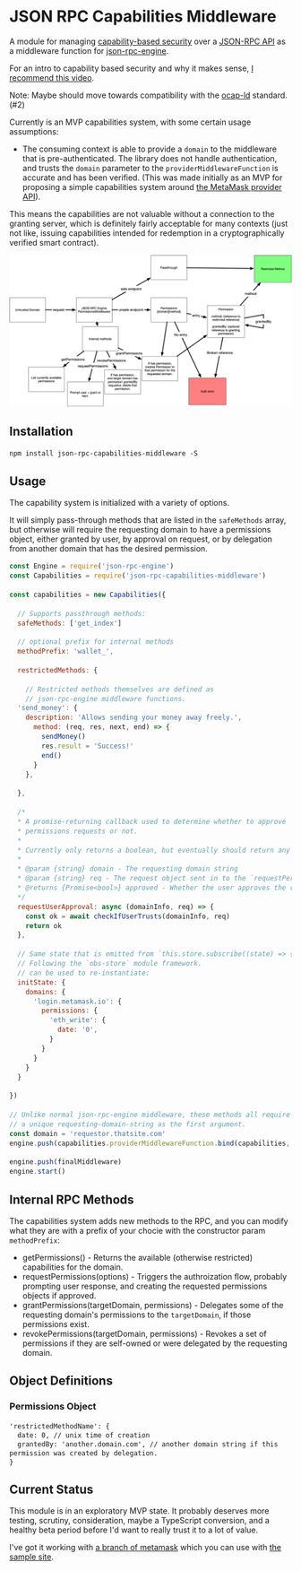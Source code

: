 # JSON RPC Capabilities Middleware

A module for managing [capability-based security](https://en.wikipedia.org/wiki/Capability-based_security) over a [JSON-RPC API](https://www.jsonrpc.org/) as a middleware function for [json-rpc-engine](https://www.npmjs.com/package/json-rpc-engine).

For an intro to capability based security and why it makes sense, [I recommend this video](https://www.youtube.com/watch?v=2H-Azm8tM24).

Note: Maybe should move towards compatibility with the [ocap-ld](https://w3c-ccg.github.io/ocap-ld/) standard. (#2)

Currently is an MVP capabilities system, with some certain usage assumptions:

- The consuming context is able to provide a `domain` to the middleware that is pre-authenticated. The library does not handle authentication, and trusts the `domain` parameter to the `providerMiddlewareFunction` is accurate and has been verified. (This was made initially as an MVP for proposing a simple capabilities system around [the MetaMask provider API](https://metamask.github.io/metamask-docs/API_Reference/Ethereum_Provider)).

This means the capabilities are not valuable without a connection to the granting server, which is definitely fairly acceptable for many contexts (just not like, issuing capabilities intended for redemption in a cryptographically verified smart contract).

![architecture diagram](./flow-diagram.png)

## Installation

`npm install json-rpc-capabilities-middleware -S`

## Usage

The capability system is initialized with a variety of options.

It will simply pass-through methods that are listed in the `safeMethods` array, but otherwise will require the requesting domain to have a permissions object, either granted by user, by approval on request, or by delegation from another domain that has the desired permission.

```javascript
const Engine = require('json-rpc-engine')
const Capabilities = require('json-rpc-capabilities-middleware')

const capabilities = new Capabilities({

  // Supports passthrough methods:
  safeMethods: ['get_index']

  // optional prefix for internal methods
  methodPrefix: 'wallet_',

  restrictedMethods: {

    // Restricted methods themselves are defined as
    // json-rpc-engine middleware functions.
  'send_money': {
    description: 'Allows sending your money away freely.',
      method: (req, res, next, end) => {
        sendMoney()
        res.result = 'Success!'
        end()
      }
    },

  },

  /*
  * A promise-returning callback used to determine whether to approve
  * permissions requests or not.
  *
  * Currently only returns a boolean, but eventually should return any specific parameters or amendments to the permissions.
  *
  * @param {string} domain - The requesting domain string
  * @param {string} req - The request object sent in to the `requestPermissions` method.
  * @returns {Promise<bool>} approved - Whether the user approves the request or not.
  */
  requestUserApproval: async (domainInfo, req) => {
    const ok = await checkIfUserTrusts(domainInfo, req)
    return ok
  },

  // Same state that is emitted from `this.store.subscribe((state) => {})`,
  // Following the `obs-store` module framework.
  // can be used to re-instantiate:
  initState: {
    domains: {
      'login.metamask.io': {
        permissions: {
          'eth_write': {
            date: '0',
          }
        }
      }
    }
  }

})

// Unlike normal json-rpc-engine middleware, these methods all require
// a unique requesting-domain-string as the first argument.
const domain = 'requestor.thatsite.com'
engine.push(capabilities.providerMiddlewareFunction.bind(capabilities, domain))

engine.push(finalMiddleware)
engine.start()
```

## Internal RPC Methods

The capabilities system adds new methods to the RPC, and you can modify what they are with a prefix of your chocie with the constructor param `methodPrefix`:

- getPermissions() - Returns the available (otherwise restricted) capabilities for the domain.
- requestPermissions(options) - Triggers the authroization flow, probably prompting user response, and creating the requested permissions objects if approved.
- grantPermissions(targetDomain, permissions) - Delegates some of the requesting domain's permissions to the `targetDomain`, if those permissions exist.
- revokePermissions(targetDomain, permissions) - Revokes a set of permissions if they are self-owned or were delegated by the requesting domain.

## Object Definitions

### Permissions Object

```
'restrictedMethodName': {
  date: 0, // unix time of creation
  grantedBy: 'another.domain.com', // another domain string if this permission was created by delegation.
}
```

## Current Status

This module is in an exploratory MVP state. It probably deserves more testing, scrutiny, consideration, maybe a TypeScript conversion, and a healthy beta period before I'd want to really trust it to a lot of value.

I've got it working with [a branch of metamask](https://github.com/MetaMask/metamask-extension/tree/capabilities-middleware-example) which you can use with [the sample site](https://metamask.github.io/json-rpc-capabilities-middleware/).

